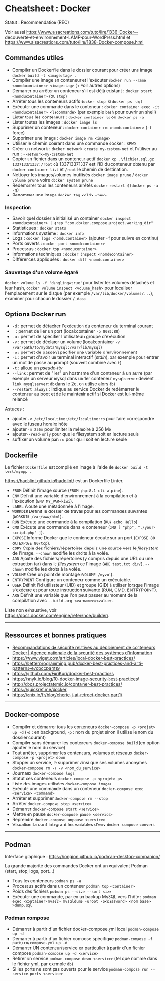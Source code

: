 # Cheatsheet : Docker

Statut : Recommendation (REC)

Voir aussi <https://www.alsacreations.com/tuto/lire/1836-Docker--decouverte-et-environnement-LAMP-pour-WordPress.html> et <https://www.alsacreations.com/tuto/lire/1838-Docker-compose.html>

## Commandes utiles

* Compiler un Dockerfile dans le dossier courant pour créer une image `docker build -t <image:tag> .`
* Compiler une image en conteneur et l'exécuter `docker run --name <nomducontainer> <image:tag>` (+ voir autres options)
* Démarrer ou arrêter un conteneur s'il est déjà existant : `docker start <nomducontainer>` (ou `stop`)
* Arrêter tous les conteneurs actifs `docker stop $(docker ps -aq)`
* Exécuter une commande dans le conteneur : `docker container exec -it <nomducontainer> <lacommande>` (par exemple `bash` pour ouvrir un shell)
* Lister tous les conteneurs : `docker container ls` ou `docker ps -a`
* Lister toutes les images : `docker image ls`
* Supprimer un conteneur : `docker container rm <nomducontainer>` (`-f` force)
* Supprimer une image : `docker image rm <image>`
* Utiliser le chemin courant dans une commande docker : `$PWD`
* Créer un network : `docker network create my-custom-net` et l'utiliser au run : `--network=my-custom-net`
* Copier un fichier dans un conteneur actif `docker cp .\fichier.sql.gz 133713371337:/root` où 133713371337 est l'ID du conteneur obtenu par `docker container list` et `/root` le chemin de destination.
* Nettoyer les images/volumes inutilisés `docker image prune` / `docker volume prune` voire `docker system prune`
* Redémarrer tous les conteneurs arrêtés `docker restart $(docker ps -a -q)`
* Renommer une image `docker tag <old> <new>`

### Inspection

* Savoir quel dossier a initialisé un container `docker inspect <nomducontainer> | grep "com.docker.compose.project.working_dir"`
* Statistiques : `docker stats`
* Informations système : `docker info`
* Logs : `docker logs <nomducontainer>` (ajouter `-f` pour suivre en continu)
* Ports ouverts : `docker port <nomducontainer>`
* Processus : `docker top <nomducontainer>`
* Informations techniques : `docker inspect <nomducontainer>`
* Différences appliquées : `docker diff <nomducontainer>`

### Sauvetage d'un volume égaré

`docker volume ls -f 'dangling=true'` pour lister les volumes détachés et leur hash, `docker volume inspect <volume_hash>` pour localiser l'emplacement sur le disque (par exemple `/var/lib/docker/volumes/...`), examiner pour chacun le dossier `/_data`

## Options Docker run

* `-d` : permet de détacher l'exécution du conteneur du terminal courant
* `
` : permet de lier un port (local:container `-p 8080:80`)
* `-u` : permet de spécifier l'utilisateur+groupe d'exécution
* `-v` : permet de déclarer un volume (local:container `-v /var/path/to/mydata/mysql:/var/lib/mysql`)
* `-e` : permet de passer/spécifier une variable d'environnement
* `-i` : permet d'avoir un terminal interactif (_stdin_), par exemple pour entrer un mot de passe au prompt (souvent combiné avec `t`)
* `-t` : alloue un _pseudo-tty_
* `--link` : permet de "lier" un hostname d'un conteneur à un autre (par exemple un serveur mysql dans un 1er conteneur `mysqlserver` devient `--link mysqlserver:db` dans le 2e, on utilise alors `db`)
* `--restart always` : indique au service Docker de redémarrer le conteneur au boot et de le maintenir actif si Docker est lui-même relancé

Astuces :

* ajouter `-v /etc/localtime:/etc/localtime:ro` pour faire correspondre avec le fuseau horaire hôte
* ajouter `-m 256m` pour limiter la mémoire à 256 Mo
* ajouter`--read-only` pour que le filesystem soit en lecture seule
* suffixer un volume par`:ro` pour qu'il soit en lecture seule

## Dockerfile

Le fichier `Dockerfile` est compilé en image à l'aide de `docker build -t test/myapp .`

<https://hadolint.github.io/hadolint/> est un Dockerfile Linter.

* `FROM` Définit l'image source (`FROM php:8.1-cli-alpine`).
* `ENV` Définit une variable d'environnement à la compilation et à l'exécution (`ENV MY_VAR=kiwi`).
* `LABEL` Ajoute une métadonnée à l'image.
* `WORKDIR` Définit le dossier de travail pour les commandes suivantes (`WORKDIR /var/www/html`).
* `RUN` Exécute une commande à la compilation (`RUN echo Hello`).
* `CMD` Exécute une commande dans le conteneur (`CMD [ "php", "./your-script.php" ]`).
* `EXPOSE` Informe Docker que le conteneur écoute sur un port (`EXPOSE 80` ou `EXPOSE 80/tcp`).
* `COPY` Copie des fichiers/répertoires depuis une source vers le _filesystem_ de l'image. `--chown` modifie les droits à la volée.
* `ADD` Ajoute des fichiers/répertoires (y compris depuis une URL ou une extraction tar) dans le _filesystem_ de l'image (`ADD test.txt dir/`). `--chown` modifie les droits à la volée.
* `VOLUME` Crée un point de montage (`VOLUME /myvol`).
* `ENTRYPOINT` Configure un conteneur comme un exécutable.
* `USER` Définit l'id utilisateur (UID) et groupe (GID) à utiliser lorsque l'image s'exécute et pour toute instruction suivante (RUN, CMD, ENTRYPOINT).
* `ARG` Définit une variable que l'on peut passer au moment de la compilation avec `--build-arg <varname>=<value>`.

Liste non exhaustive, voir <https://docs.docker.com/engine/reference/builder/>.

---

## Ressources et bonnes pratiques

* [Recommandations de sécurité relatives au déploiement de conteneurs Docker | Agence nationale de la sécurité des systèmes d'information](https://www.ssi.gouv.fr/guide/recommandations-de-securite-relatives-au-deploiement-de-conteneurs-docker/)
* <https://www.viget.com/articles/local-docker-best-practices/>
* <https://betterprogramming.pub/docker-best-practices-and-anti-patterns-e7cbccba4f19>
* <https://github.com/FuriKuri/docker-best-practices>
* <https://snyk.io/blog/10-docker-image-security-best-practices/>
* <http://docs.projectatomic.io/container-best-practices/>
* <https://quickref.me/docker>
* <https://enix.io/fr/blog/cherie-j-ai-retreci-docker-part1/>

---

## Docker-compose

* Compiler et démarrer tous les conteneurs `docker-compose -p <projet> up -d` (`-d` : en background, `-p` : nom du projet sinon il utilise le nom du dossier courant)
* Compiler sans démarrer les conteneurs `docker-compose build` (en option ajouter le nom du service)
* Tout arrêter, supprimer les conteneurs, volumes et réseaux `docker-compose -p <projet> down`
* Stopper un service, le supprimer ainsi que ses volumes anonymes `docker-compose rm -s -v <nom_du_service>`
* Journaux `docker-compose logs`
* Statut des conteneurs `docker-compose -p <projet> ps`
* Liste des images utilisées `docker-compose images`
* Exécute une commande dans un conteneur `docker-compose exec <service> <command>`
* Arrêter et supprimer `docker-compose rm --stop`
* Arrêter `docker-compose stop <service>`
* Démarrer `docker-compose start <service>`
* Mettre en pause `docker-compose pause <service>`
* Reprendre `docker-compose unpause <service>`
* Visualiser la conf intégrant les variables d'env `docker compose convert`

---

## Podman

Interface graphique : <https://iongion.github.io/podman-desktop-companion/>

La grande majorité des commandes Docker ont un équivalent Podman (start, stop, logs, port...).

* Tous les conteneurs `podman ps -a`
* Processus actifs dans un conteneur `podman top <container>`
* Poids des fichiers `podman ps --size --sort size`
* Exécuter une commande, par ex un backup MySQL vers l'hôte : `podman exec <container-mysql> mysqldump -uroot -p<password> <nom_base> >dump.sql`

### Podman compose

* Démarrer à partir d'un fichier docker-compose.yml local `podman-compose up -d`
* Démarrer à partir d'un fichier compose spécifique `podman-compose -f path/to/compose.yml up -d`
* Démarrer UN conteneur/service en particulier à partir d'un fichier compose `podman-compose up -d <service>`
* Retirer un service `podman-compose down <service>` (tel que nommé dans le fichier yml, par exemple `db`)
* Si les ports ne sont pas ouverts pour le service `podman-compose run --service-ports <service>`
